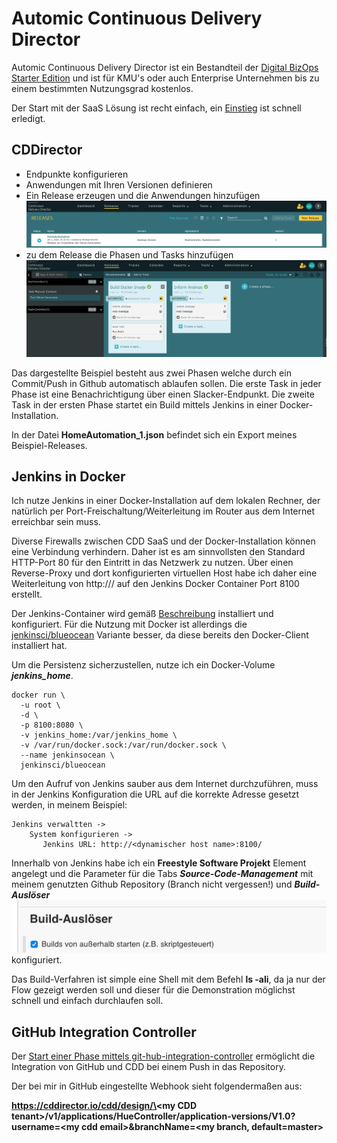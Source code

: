 # Automic Continuous Delivery Director
Automic Continuous Delivery Director ist ein Bestandteil der [Digital BizOps Starter Edition](https://www.broadcom.com/info/enterprise/starter-edition-software) und ist für KMU's oder auch Enterprise Unternehmen bis zu einem bestimmten Nutzungsgrad kostenlos.

Der Start mit der SaaS Lösung ist recht einfach, ein [Einstieg](https://techdocs.broadcom.com/content/broadcom/techdocs/us/en/ca-enterprise-software/intelligent-automation/automic-continuous-delivery-director-saas/1-0/getting-started-saas.html) ist schnell erledigt.

## CDDirector
- Endpunkte konfigurieren
- Anwendungen mit Ihren Versionen definieren
- Ein Release erzeugen und die Anwendungen hinzufügen
![Releaseübersicht CDD](CDD-Release.png)
- zu dem Release die Phasen und Tasks hinzufügen
![](CDD-Phase-Tasks.png)

Das dargestellte Beispiel besteht aus zwei Phasen welche durch ein Commit/Push in Github automatisch ablaufen sollen. Die erste Task in jeder Phase ist eine Benachrichtigung über einen Slacker-Endpunkt. Die zweite Task in der ersten Phase startet ein Build mittels Jenkins in einer Docker-Installation.

In der Datei **HomeAutomation_1.json** befindet sich ein Export meines Beispiel-Releases.


## Jenkins in Docker
Ich nutze Jenkins in einer Docker-Installation auf dem lokalen Rechner, der natürlich per Port-Freischaltung/Weiterleitung im Router aus dem Internet erreichbar sein muss.

Diverse Firewalls zwischen CDD SaaS und der Docker-Installation können eine Verbindung verhindern.
Daher ist es am sinnvollsten den Standard HTTP-Port 80 für den Eintritt in das Netzwerk zu nutzen. Über einen Reverse-Proxy und dort konfigurierten virtuellen Host habe ich daher eine Weiterleitung von http://<dynamischer host name>/ auf den Jenkins Docker Container Port 8100 erstellt.

Der Jenkins-Container wird gemäß [Beschreibung](https://hub.docker.com/_/jenkins) installiert und konfiguriert. Für die Nutzung mit Docker ist allerdings die [jenkinsci/blueocean](https://hub.docker.com/r/jenkinsci/blueocean/) Variante besser, da diese bereits den Docker-Client installiert hat. 

Um die Persistenz sicherzustellen, nutze ich ein Docker-Volume ***jenkins_home***.

```
docker run \
  -u root \
  -d \
  -p 8100:8080 \
  -v jenkins_home:/var/jenkins_home \
  -v /var/run/docker.sock:/var/run/docker.sock \
  --name jenkinsocean \
  jenkinsci/blueocean
```

Um den Aufruf von Jenkins sauber aus dem Internet durchzuführen, muss in der Jenkins Konfiguration die URL auf die korrekte Adresse gesetzt werden, in meinem Beispiel:

```
Jenkins verwaltten -> 
    System konfigurieren -> 
       Jenkins URL: http://<dynamischer host name>:8100/
```

Innerhalb von Jenkins habe ich ein **Freestyle Software Projekt** Element angelegt und die Parameter für die Tabs ***Source-Code-Management*** mit meinem genutzten Github Repository (Branch nicht vergessen!) und ***Build-Auslöser*** ![](Build-Ausloeser.png)konfiguriert.

Das Build-Verfahren ist simple eine Shell mit dem Befehl **ls -ali**, da ja nur der Flow gezeigt werden soll und dieser für die Demonstration möglichst schnell und einfach durchlaufen soll.

## GitHub Integration Controller


Der [Start einer Phase mittels git-hub-integration-controller](https://techdocs.broadcom.com/content/broadcom/techdocs/us/en/ca-enterprise-software/intelligent-automation/automic-continuous-delivery-director-saas/1-0/getting-started-saas/tutorial-create-a-release/set-up-a-release.html#concept.dita_a1b675ea3f886137726d0dbe6c3f1151cd370d4b_IntegratewithGitHub) ermöglicht die Integration von GitHub und CDD bei einem Push in das Repository.  

Der bei mir in GitHub eingestellte Webhook sieht folgendermaßen aus: 

**https://cddirector.io/cdd/design/\<my CDD tenant\>/v1/applications/HueController/application-versions/V1.0?username=\<my cdd email\>&branchName=\<my branch, default=master\>**
